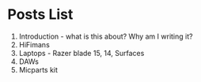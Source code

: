 # Posts List

1. Introduction - what is this about? Why am I writing it?
2. HiFimans
3. Laptops - Razer blade 15, 14, Surfaces
4. DAWs
5. Micparts kit
